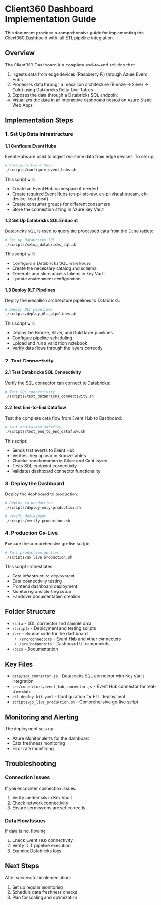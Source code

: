 # Client360 Dashboard Implementation Guide

This document provides a comprehensive guide for implementing the Client360 Dashboard with full ETL pipeline integration.

## Overview

The Client360 Dashboard is a complete end-to-end solution that:

1. Ingests data from edge devices (Raspberry Pi) through Azure Event Hubs
2. Processes data through a medallion architecture (Bronze → Silver → Gold) using Databricks Delta Live Tables
3. Exposes the data through a Databricks SQL endpoint
4. Visualizes the data in an interactive dashboard hosted on Azure Static Web Apps

## Implementation Steps

### 1. Set Up Data Infrastructure

#### 1.1 Configure Event Hubs

Event Hubs are used to ingest real-time data from edge devices. To set up:

```bash
# Configure Event Hubs
./scripts/configure_event_hubs.sh
```

This script will:
- Create an Event Hub namespace if needed
- Create required Event Hubs (eh-pi-stt-raw, eh-pi-visual-stream, eh-device-heartbeat)
- Create consumer groups for different consumers
- Store the connection string in Azure Key Vault

#### 1.2 Set Up Databricks SQL Endpoint

Databricks SQL is used to query the processed data from the Delta tables:

```bash
# Set up Databricks SQL
./scripts/setup_databricks_sql.sh
```

This script will:
- Configure a Databricks SQL warehouse
- Create the necessary catalog and schema
- Generate and store access tokens in Key Vault
- Update environment configuration

#### 1.3 Deploy DLT Pipelines

Deploy the medallion architecture pipelines to Databricks:

```bash
# Deploy DLT pipelines
./scripts/deploy_dlt_pipelines.sh
```

This script will:
- Deploy the Bronze, Silver, and Gold layer pipelines
- Configure pipeline scheduling
- Upload and run a validation notebook
- Verify data flows through the layers correctly

### 2. Test Connectivity

#### 2.1 Test Databricks SQL Connectivity

Verify the SQL connector can connect to Databricks:

```bash
# Test SQL connectivity
./scripts/test_databricks_connectivity.sh
```

#### 2.2 Test End-to-End Dataflow

Test the complete data flow from Event Hub to Dashboard:

```bash
# Test end-to-end dataflow
./scripts/test_end_to_end_dataflow.sh
```

This script:
- Sends test events to Event Hub
- Verifies they appear in Bronze tables
- Checks transformation to Silver and Gold layers
- Tests SQL endpoint connectivity
- Validates dashboard connector functionality

### 3. Deploy the Dashboard

Deploy the dashboard to production:

```bash
# Deploy to production
./scripts/deploy-only-production.sh

# Verify deployment
./scripts/verify-production.sh
```

### 4. Production Go-Live

Execute the comprehensive go-live script:

```bash
# Full production go-live
./scripts/go_live_production.sh
```

This script orchestrates:
- Data infrastructure deployment
- Data connectivity testing
- Frontend dashboard deployment
- Monitoring and alerting setup
- Handover documentation creation

## Folder Structure

- `/data` - SQL connector and sample data
- `/scripts` - Deployment and testing scripts
- `/src` - Source code for the dashboard
  - `/src/connectors` - Event Hub and other connectors
  - `/src/components` - Dashboard UI components
- `/docs` - Documentation

## Key Files

- `data/sql_connector.js` - Databricks SQL connector with Key Vault integration
- `src/connectors/event_hub_connector.js` - Event Hub connector for real-time data
- `etl-deploy-kit.yaml` - Configuration for ETL deployment
- `scripts/go_live_production.sh` - Comprehensive go-live script

## Monitoring and Alerting

The deployment sets up:
- Azure Monitor alerts for the dashboard
- Data freshness monitoring
- Error rate monitoring

## Troubleshooting

### Connection Issues

If you encounter connection issues:

1. Verify credentials in Key Vault
2. Check network connectivity
3. Ensure permissions are set correctly

### Data Flow Issues

If data is not flowing:

1. Check Event Hub connectivity
2. Verify DLT pipeline execution
3. Examine Databricks logs

## Next Steps

After successful implementation:

1. Set up regular monitoring
2. Schedule data freshness checks
3. Plan for scaling and optimization
